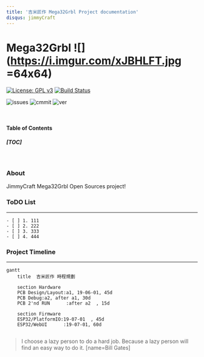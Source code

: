 ```yaml
---
title: '吉米匠作 Mega32Grbl Project documentation'
disqus: jimmyCraft
---
```


Mega32Grbl   ![](https://i.imgur.com/xJBHLFT.jpg =64x64)
===
 [![License: GPL v3](https://img.shields.io/badge/License-GPLv3-blue.svg)](https://www.gnu.org/licenses/gpl-3.0)        [![Build Status](https://travis-ci.com/jmysu/R3Esp32Grbl.svg?branch=master)](https://travis-ci.com/jmysu/R3Esp32Grbl)

![issues](https://img.shields.io/github/issues/jmysu/R3Esp32Grbl.svg) ![cmmit](https://img.shields.io/github/last-commit/jmysu/R3Esp32Grbl.svg) ![ver](https://img.shields.io/github/manifest-json/v/jmysu/R3Esp32Grbl.svg)

<br>

#### Table of Contents
##### [TOC]

<br>

### About

JimmyCraft Mega32Grbl Open Sources project!



### ToDO List
---
```
- [ ] 1. 111
- [ ] 2. 222
- [ ] 3. 333
- [ ] 4. 444
```


### Project Timeline
---
```mermaid
gantt
    title  吉米匠作 時程規劃

    section Hardware
    PCB Design/Layout:a1, 19-06-01, 45d
    PCB Debug:a2, after a1, 30d
    PCB 2'nd RUN      :after a2  , 15d
    
    section Firmware
    ESP32/PlatformIO:19-07-01  , 45d
    ESP32/WebUI      :19-07-01, 60d
```
```Read more about mermaid here: http://knsv.github.io/mermaid/
```
> I choose a lazy person to do a hard job. Because a lazy person will find an easy way to do it. [name=Bill Gates]


